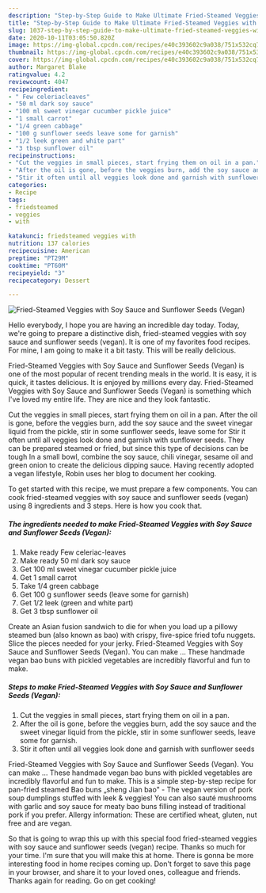 ```yaml
---
description: "Step-by-Step Guide to Make Ultimate Fried-Steamed Veggies with Soy Sauce and Sunflower Seeds (Vegan)"
title: "Step-by-Step Guide to Make Ultimate Fried-Steamed Veggies with Soy Sauce and Sunflower Seeds (Vegan)"
slug: 1037-step-by-step-guide-to-make-ultimate-fried-steamed-veggies-with-soy-sauce-and-sunflower-seeds-vegan
date: 2020-10-11T03:05:50.820Z
image: https://img-global.cpcdn.com/recipes/e40c393602c9a038/751x532cq70/fried-steamed-veggies-with-soy-sauce-and-sunflower-seeds-vegan-recipe-main-photo.jpg
thumbnail: https://img-global.cpcdn.com/recipes/e40c393602c9a038/751x532cq70/fried-steamed-veggies-with-soy-sauce-and-sunflower-seeds-vegan-recipe-main-photo.jpg
cover: https://img-global.cpcdn.com/recipes/e40c393602c9a038/751x532cq70/fried-steamed-veggies-with-soy-sauce-and-sunflower-seeds-vegan-recipe-main-photo.jpg
author: Margaret Blake
ratingvalue: 4.2
reviewcount: 4047
recipeingredient:
- " Few celeriacleaves"
- "50 ml dark soy sauce"
- "100 ml sweet vinegar cucumber pickle juice"
- "1 small carrot"
- "1/4 green cabbage"
- "100 g sunflower seeds leave some for garnish"
- "1/2 leek green and white part"
- "3 tbsp sunflower oil"
recipeinstructions:
- "Cut the veggies in small pieces, start frying them on oil in a pan."
- "After the oil is gone, before the veggies burn, add the soy sauce and the sweet vinegar liquid from the pickle, stir in some sunflower seeds, leave some for garnish."
- "Stir it often until all veggies look done and garnish with sunflower seeds"
categories:
- Recipe
tags:
- friedsteamed
- veggies
- with

katakunci: friedsteamed veggies with 
nutrition: 137 calories
recipecuisine: American
preptime: "PT29M"
cooktime: "PT60M"
recipeyield: "3"
recipecategory: Dessert

---
```



![Fried-Steamed Veggies with Soy Sauce and Sunflower Seeds (Vegan)](https://img-global.cpcdn.com/recipes/e40c393602c9a038/751x532cq70/fried-steamed-veggies-with-soy-sauce-and-sunflower-seeds-vegan-recipe-main-photo.jpg)

Hello everybody, I hope you are having an incredible day today. Today, we're going to prepare a distinctive dish, fried-steamed veggies with soy sauce and sunflower seeds (vegan). It is one of my favorites food recipes. For mine, I am going to make it a bit tasty. This will be really delicious.

Fried-Steamed Veggies with Soy Sauce and Sunflower Seeds (Vegan) is one of the most popular of recent trending meals in the world. It is easy, it is quick, it tastes delicious. It is enjoyed by millions every day. Fried-Steamed Veggies with Soy Sauce and Sunflower Seeds (Vegan) is something which I've loved my entire life. They are nice and they look fantastic.

Cut the veggies in small pieces, start frying them on oil in a pan. After the oil is gone, before the veggies burn, add the soy sauce and the sweet vinegar liquid from the pickle, stir in some sunflower seeds, leave some for Stir it often until all veggies look done and garnish with sunflower seeds. They can be prepared steamed or fried, but since this type of decisions can be tough In a small bowl, combine the soy sauce, chili vinegar, sesame oil and green onion to create the delicious dipping sauce. Having recently adopted a vegan lifestyle, Robin uses her blog to document her cooking.


To get started with this recipe, we must prepare a few components. You can cook fried-steamed veggies with soy sauce and sunflower seeds (vegan) using 8 ingredients and 3 steps. Here is how you cook that.

<!--inarticleads1-->

##### The ingredients needed to make Fried-Steamed Veggies with Soy Sauce and Sunflower Seeds (Vegan):

1. Make ready  Few celeriac-leaves
1. Make ready 50 ml dark soy sauce
1. Get 100 ml sweet vinegar cucumber pickle juice
1. Get 1 small carrot
1. Take 1/4 green cabbage
1. Get 100 g sunflower seeds (leave some for garnish)
1. Get 1/2 leek (green and white part)
1. Get 3 tbsp sunflower oil


Create an Asian fusion sandwich to die for when you load up a pillowy steamed bun (also known as bao) with crispy, five-spice fried tofu nuggets. Slice the pieces needed for your jerky. Fried-Steamed Veggies with Soy Sauce and Sunflower Seeds (Vegan). You can make … These handmade vegan bao buns with pickled vegetables are incredibly flavorful and fun to make. 

<!--inarticleads2-->

##### Steps to make Fried-Steamed Veggies with Soy Sauce and Sunflower Seeds (Vegan):

1. Cut the veggies in small pieces, start frying them on oil in a pan.
1. After the oil is gone, before the veggies burn, add the soy sauce and the sweet vinegar liquid from the pickle, stir in some sunflower seeds, leave some for garnish.
1. Stir it often until all veggies look done and garnish with sunflower seeds


Fried-Steamed Veggies with Soy Sauce and Sunflower Seeds (Vegan). You can make … These handmade vegan bao buns with pickled vegetables are incredibly flavorful and fun to make. This is a simple step-by-step recipe for pan-fried steamed Bao buns „sheng Jian bao&#34; - The vegan version of pork soup dumplings stuffed with leek &amp; veggies! You can also sauté mushrooms with garlic and soy sauce for meaty bao buns filling instead of traditional pork if you prefer. Allergy information: These are certified wheat, gluten, nut free and are vegan. 

So that is going to wrap this up with this special food fried-steamed veggies with soy sauce and sunflower seeds (vegan) recipe. Thanks so much for your time. I'm sure that you will make this at home. There is gonna be more interesting food in home recipes coming up. Don't forget to save this page in your browser, and share it to your loved ones, colleague and friends. Thanks again for reading. Go on get cooking!
